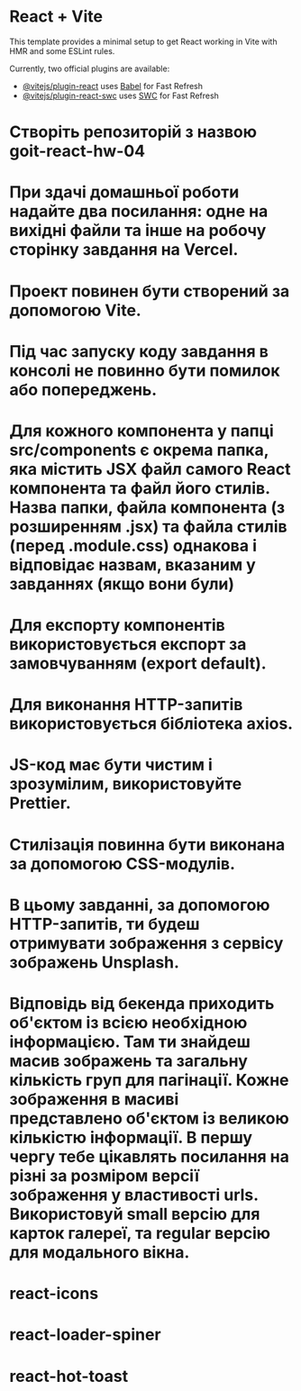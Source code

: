 # React + Vite

This template provides a minimal setup to get React working in Vite with HMR and some ESLint rules.

Currently, two official plugins are available:

- [@vitejs/plugin-react](https://github.com/vitejs/vite-plugin-react/blob/main/packages/plugin-react/README.md) uses [Babel](https://babeljs.io/) for Fast Refresh
- [@vitejs/plugin-react-swc](https://github.com/vitejs/vite-plugin-react-swc) uses [SWC](https://swc.rs/) for Fast Refresh

# Створіть репозиторій з назвою goit-react-hw-04

# При здачі домашньої роботи надайте два посилання: одне на вихідні файли та інше на робочу сторінку завдання на Vercel.

# Проект повинен бути створений за допомогою Vite.

# Під час запуску коду завдання в консолі не повинно бути помилок або попереджень.

# Для кожного компонента у папці src/components є окрема папка, яка містить JSX файл самого React компонента та файл його стилів. Назва папки, файла компонента (з розширенням .jsx) та файла стилів (перед .module.css) однакова і відповідає назвам, вказаним у завданнях (якщо вони були)

# Для експорту компонентів використовується експорт за замовчуванням (export default).

# Для виконання HTTP-запитів використовується бібліотека axios.

# JS-код має бути чистим і зрозумілим, використовуйте Prettier.

# Стилізація повинна бути виконана за допомогою CSS-модулів.

# В цьому завданні, за допомогою HTTP-запитів, ти будеш отримувати зображення з сервісу зображень Unsplash.

# Відповідь від бекенда приходить об'єктом із всією необхідною інформацією. Там ти знайдеш масив зображень та загальну кількість груп для пагінації. Кожне зображення в масиві представлено об'єктом із великою кількістю інформації. В першу чергу тебе цікавлять посилання на різні за розміром версії зображення у властивості urls. Використовуй small версію для карток галереї, та regular версію для модального вікна.

# react-icons

# react-loader-spiner

# react-hot-toast
